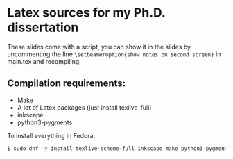 # Latex sources for my Ph.D. dissertation

These slides come with a script, you can show it in the slides by uncommenting the line ```\setbeameroption{show notes on second screen}``` in main.tex and recompiling.  

## Compilation requirements:

  * Make 
  * A lot of Latex packages (just install texlive-full)	  
  * inkscape
  * python3-pygments
  
To install everything in Fedora:

```bash
$ sudo dnf -y install texlive-scheme-full inkscape make python3-pygments
```


